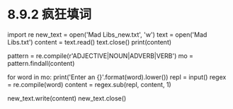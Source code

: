# 8.9.2 疯狂填词

import re
new_text = open('Mad Libs_new.txt', 'w')
text = open('Mad Libs.txt')
content = text.read()
text.close()
print(content)

pattern = re.compile(r'ADJECTIVE|NOUN|ADVERB|VERB')
mo = pattern.findall(content)

for word in mo:
    print('Enter an {}'.format(word).lower())
    repl = input()
    regex = re.compile(word)
    content = regex.sub(repl, content, 1)

new_text.write(content)
new_text.close()
